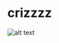 # crizzzz
![alt text](![image](https://github.com/user-attachments/assets/fa1171fb-7d50-45a5-9031-d5a18aade4c1)
)

